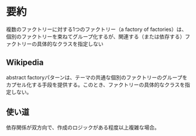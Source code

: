 # 要約
複数のファクトリーに対する1つのファクトリー（a factory of factories）は、個別のファクトリーを束ねてグループ化するが、関連する（または依存する）ファクトリーの具体的なクラスを指定しない

## Wikipedia
abstract factoryパターンは、テーマの共通な個別のファクトリーのグループをカプセル化する手段を提供する。このとき、ファクトリーの具体的なクラスを指定しない。

## 使い道
依存関係が双方向で、作成のロジックがある程度以上複雑な場合。
